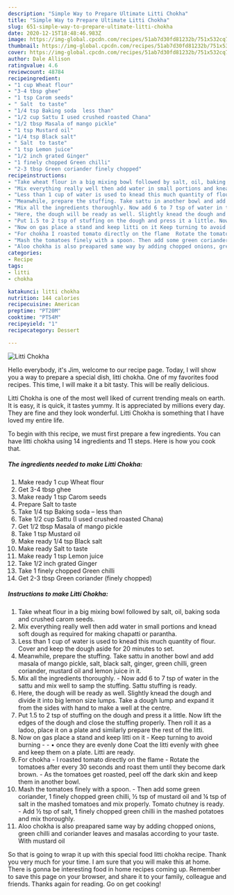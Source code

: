 ```yaml
---
description: "Simple Way to Prepare Ultimate Litti Chokha"
title: "Simple Way to Prepare Ultimate Litti Chokha"
slug: 651-simple-way-to-prepare-ultimate-litti-chokha
date: 2020-12-15T18:48:46.983Z
image: https://img-global.cpcdn.com/recipes/51ab7d30fd81232b/751x532cq70/litti-chokha-recipe-main-photo.jpg
thumbnail: https://img-global.cpcdn.com/recipes/51ab7d30fd81232b/751x532cq70/litti-chokha-recipe-main-photo.jpg
cover: https://img-global.cpcdn.com/recipes/51ab7d30fd81232b/751x532cq70/litti-chokha-recipe-main-photo.jpg
author: Dale Allison
ratingvalue: 4.6
reviewcount: 48784
recipeingredient:
- "1 cup Wheat flour"
- "3-4 tbsp ghee"
- "1 tsp Carom seeds"
- " Salt  to taste"
- "1/4 tsp Baking soda  less than"
- "1/2 cup Sattu I used crushed roasted Chana"
- "1/2 tbsp Masala of mango pickle"
- "1 tsp Mustard oil"
- "1/4 tsp Black salt"
- " Salt  to taste"
- "1 tsp Lemon juice"
- "1/2 inch grated Ginger"
- "1 finely chopped Green chilli"
- "2-3 tbsp Green coriander finely chopped"
recipeinstructions:
- "Take wheat flour in a big mixing bowl followed by salt, oil, baking soda and crushed carom seeds."
- "Mix everything really well then add water in small portions and knead soft dough as required for making chapatti or parantha."
- "Less than 1 cup of water is used to knead this much quantity of flour. Cover and keep the dough aside for 20 minutes to set."
- "Meanwhile, prepare the stuffing. Take sattu in another bowl and add masala of mango pickle, salt, black salt, ginger, green chilli, green coriander, mustard oil and lemon juice in it."
- "Mix all the ingredients thoroughly. Now add 6 to 7 tsp of water in the sattu and mix well to samp the stuffing. Sattu stuffing is ready."
- "Here, the dough will be ready as well. Slightly knead the dough and divide it into big lemon size lumps. Take a dough lump and expand it from the sides with hand to make a well at the centre."
- "Put 1.5 to 2 tsp of stuffing on the dough and press it a little. Now lift the edges of the dough and close the stuffing properly. Then roll it as a ladoo, place it on a plate and similarly prepare the rest of the litti."
- "Now on gas place a stand and keep litti on it Keep turning to avoid burning   • once they are evenly done Coat the litti evenly with ghee and keep them on a plate. Litti are ready."
- "For chokha I roasted tomato directly on the flame  Rotate the tomatoes after every 30 seconds and roast them until they become dark brown. As the tomatoes get roasted, peel off the dark skin and keep them in another bowl."
- "Mash the tomatoes finely with a spoon. Then add some green coriander, 1 finely chopped green chilli, ½ tsp of mustard oil and ¼ tsp of salt in the mashed tomatoes and mix properly. Tomato chutney is ready. Add ½ tsp of salt, 1 finely chopped green chilli in the mashed potatoes and mix thoroughly."
- "Aloo chokha is also preapared same way by adding chopped onions, green chilli and coriander leaves and masalas according to your taste. With mustard oil"
categories:
- Recipe
tags:
- litti
- chokha

katakunci: litti chokha 
nutrition: 144 calories
recipecuisine: American
preptime: "PT20M"
cooktime: "PT54M"
recipeyield: "1"
recipecategory: Dessert

---
```



![Litti Chokha](https://img-global.cpcdn.com/recipes/51ab7d30fd81232b/751x532cq70/litti-chokha-recipe-main-photo.jpg)

Hello everybody, it's Jim, welcome to our recipe page. Today, I will show you a way to prepare a special dish, litti chokha. One of my favorites food recipes. This time, I will make it a bit tasty. This will be really delicious.

Litti Chokha is one of the most well liked of current trending meals on earth. It is easy, it is quick, it tastes yummy. It is appreciated by millions every day. They are fine and they look wonderful. Litti Chokha is something that I have loved my entire life.




To begin with this recipe, we must first prepare a few ingredients. You can have litti chokha using 14 ingredients and 11 steps. Here is how you cook that.

<!--inarticleads1-->

##### The ingredients needed to make Litti Chokha:

1. Make ready 1 cup Wheat flour
1. Get 3-4 tbsp ghee
1. Make ready 1 tsp Carom seeds
1. Prepare  Salt  to taste
1. Take 1/4 tsp Baking soda – less than
1. Take 1/2 cup Sattu (I used crushed roasted Chana)
1. Get 1/2 tbsp Masala of mango pickle
1. Take 1 tsp Mustard oil
1. Make ready 1/4 tsp Black salt
1. Make ready  Salt  to taste
1. Make ready 1 tsp Lemon juice
1. Take 1/2 inch grated Ginger
1. Take 1 finely chopped Green chilli
1. Get 2-3 tbsp Green coriander (finely chopped)




<!--inarticleads2-->

##### Instructions to make Litti Chokha:

1. Take wheat flour in a big mixing bowl followed by salt, oil, baking soda and crushed carom seeds.
1. Mix everything really well then add water in small portions and knead soft dough as required for making chapatti or parantha.
1. Less than 1 cup of water is used to knead this much quantity of flour. Cover and keep the dough aside for 20 minutes to set.
1. Meanwhile, prepare the stuffing. Take sattu in another bowl and add masala of mango pickle, salt, black salt, ginger, green chilli, green coriander, mustard oil and lemon juice in it.
1. Mix all the ingredients thoroughly. - Now add 6 to 7 tsp of water in the sattu and mix well to samp the stuffing. Sattu stuffing is ready.
1. Here, the dough will be ready as well. Slightly knead the dough and divide it into big lemon size lumps. Take a dough lump and expand it from the sides with hand to make a well at the centre.
1. Put 1.5 to 2 tsp of stuffing on the dough and press it a little. Now lift the edges of the dough and close the stuffing properly. Then roll it as a ladoo, place it on a plate and similarly prepare the rest of the litti.
1. Now on gas place a stand and keep litti on it - Keep turning to avoid burning  -  - • once they are evenly done Coat the litti evenly with ghee and keep them on a plate. Litti are ready.
1. For chokha - I roasted tomato directly on the flame  - Rotate the tomatoes after every 30 seconds and roast them until they become dark brown. - As the tomatoes get roasted, peel off the dark skin and keep them in another bowl.
1. Mash the tomatoes finely with a spoon. - Then add some green coriander, 1 finely chopped green chilli, ½ tsp of mustard oil and ¼ tsp of salt in the mashed tomatoes and mix properly. Tomato chutney is ready. - Add ½ tsp of salt, 1 finely chopped green chilli in the mashed potatoes and mix thoroughly.
1. Aloo chokha is also preapared same way by adding chopped onions, green chilli and coriander leaves and masalas according to your taste. With mustard oil




So that is going to wrap it up with this special food litti chokha recipe. Thank you very much for your time. I am sure that you will make this at home. There is gonna be interesting food in home recipes coming up. Remember to save this page on your browser, and share it to your family, colleague and friends. Thanks again for reading. Go on get cooking!
